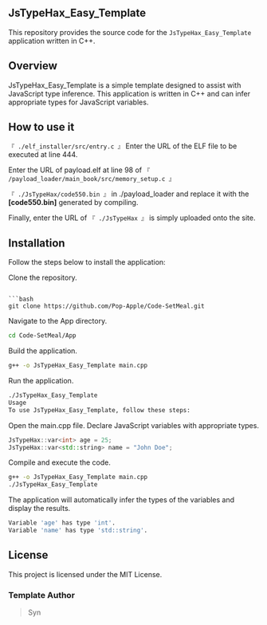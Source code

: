 ## JsTypeHax_Easy_Template

This repository provides the source code for the `JsTypeHax_Easy_Template` application written in C++.

## Overview

JsTypeHax_Easy_Template is a simple template designed to assist with JavaScript type inference. This application is written in C++ and can infer appropriate types for JavaScript variables.

## How to use it

`『 ./elf_installer/src/entry.c 』` Enter the URL of the ELF file to be executed at line 444.  

Enter the URL of payload.elf at line 98 of `『 /payload_loader/main_book/src/memory_setup.c 』`  

`『 ./JsTypeHax/code550.bin 』` in ./payload_loader and replace it with the **[code550.bin]** generated by compiling.  

Finally, enter the URL of `『 ./JsTypeHax 』` is simply uploaded onto the site.  

## Installation

Follow the steps below to install the application:

Clone the repository.
```

```bash
git clone https://github.com/Pop-Apple/Code-SetMeal.git
```

Navigate to the App directory.
```bash
cd Code-SetMeal/App
```

Build the application.
```bash
g++ -o JsTypeHax_Easy_Template main.cpp
```

Run the application.
```bash
./JsTypeHax_Easy_Template
Usage
To use JsTypeHax_Easy_Template, follow these steps:
```

Open the main.cpp file.
Declare JavaScript variables with appropriate types.
```cpp
JsTypeHax::var<int> age = 25;
JsTypeHax::var<std::string> name = "John Doe";
```

Compile and execute the code.
```bash
g++ -o JsTypeHax_Easy_Template main.cpp
./JsTypeHax_Easy_Template
```

The application will automatically infer the types of the variables and display the results.
```bash
Variable 'age' has type 'int'.
Variable 'name' has type 'std::string'.
```

## License
This project is licensed under the MIT License.

### Template Author

> Syn
